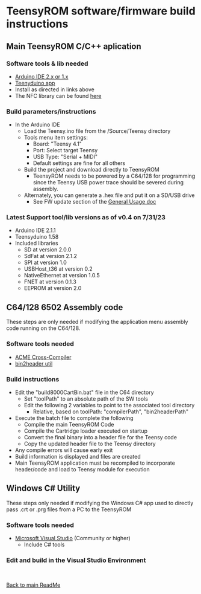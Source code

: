 
# TeensyROM software/firmware build instructions

## Main TeensyROM C/C++ aplication
### Software tools & lib needed
  * [Arduino IDE 2.x or 1.x](https://www.arduino.cc/en/software)
  * [Teenyduino app](https://www.pjrc.com/teensy/td_download.html)
  * Install as directed in links above
  * The NFC library can be found [here](https://github.com/elechouse/PN532)

### Build parameters/instructions
  *  In the Arduino IDE
     * Load the Teensy.ino file from the /Source/Teensy directory
     * Tools menu item settings:
       * Board: "Teensy 4.1"
       * Port: Select target Teensy
       * USB Type: "Serial + MIDI"
       * Default settings are fine for all others
     * Build the project and download directly to TeensyROM
       * TeensyROM needs to be powered by a C64/128 for programming since the Teensy USB power trace should be severed during assembly.
     * Alternately, you can generate a .hex file and put it on a SD/USB drive
       * See FW update section of the [General Usage doc](/docs/General_Usage.md)

### Latest Support tool/lib versions as of v0.4 on 7/31/23
   * Arduino IDE 2.1.1
   * Teensyduino 1.58
   * Included libraries
     * SD at version 2.0.0            
     * SdFat at version 2.1.2         
     * SPI at version 1.0             
     * USBHost_t36 at version 0.2     
     * NativeEthernet at version 1.0.5
     * FNET at version 0.1.3          
     * EEPROM at version 2.0       

## C64/128 6502 Assembly code
These steps are only needed if modifying the application menu assembly code running on the C64/128.
### Software tools needed
  * [ACME Cross-Compiler](https://sourceforge.net/projects/acme-crossass/)
  * [bin2header util](https://github.com/AntumDeluge/bin2header)

### Build instructions
  * Edit the "build8000CartBin.bat" file in the C64 directory
    * Set "toolPath" to an absolute path of the SW tools
    * Edit the following 2 variables to point to the associated tool directory
      * Relative, based on toolPath: "compilerPath", "bin2headerPath"
  * Execute the batch file to complete the following
    * Compile the main TeensyROM Code
    * Compile the Cartridge loader executed on startup
    * Convert the final binary into a header file for the Teensy code
    * Copy the updated header file to the Teensy directory
  * Any compile errors will cause early exit
  * Build information is displayed and files are created
  * Main TeensyROM application must be recompiled to incorporate header/code and load to Teensy module for execution
   
## Windows C# Utility
These steps only needed if modifying the Windows C# app used to directly pass .crt or .prg files from a PC to the TeensyROM
### Software tools needed
  * [Microsoft Visual Studio](https://visualstudio.microsoft.com/downloads/) (Community or higher)
    * Include C# tools

### Edit and build in the Visual Studio Environment

<br>

[Back to main ReadMe](/README.md)
